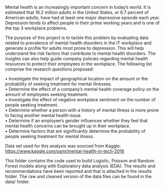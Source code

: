 Mental health is an increasingly important concern in today’s world. It is estimated that 16.2 million adults in the United States, or 6.7 percent of American adults, have had at least one major depressive episode each year. Depression tends to affect people in their prime working years and is one of the top 3 workplace problems.  

The purpose of this project is to tackle this problem by evaluating data related to prevalence of mental health disorders in the IT workplace and generate a profile for adults most prone to depression. This will help understand the risk factors that contribute to mental health disorders. The insights can also help guide company policies regarding mental health resources to protect their employees in the workplace. The following list comprise the research questions proposed:  

• Investigate the impact of geographical location on the amount or the probability of seeking treatment for mental illnesses.  
• Determine the effect of a company’s mental health coverage policy on the amount of employees seeking treatment.  
• Investigate the effect of negative workplace sentiment on the number of people seeking treatment.  
• Determine whether a person with a history of mental illness is more prone to facing another mental health issue.  
• Determine if an employee’s gender influences whether they feel that mental health concerns can be brought up in their workplace.  
• Determine factors that are significantly determine the probability of people seeking treatment for mental illness.  

Data set used for this analysis was sourced from Kaggle:
https://www.kaggle.com/osmi/mental-health-in-tech-2016  

This folder contains the code used to build Logistic, Poisson and Random Forest models along with Exploratory data analysis (EDA). The results and recommendations have been reported and that is attached in the results folder. The raw and cleaned version of the data files can be found in the data/ folder.  

